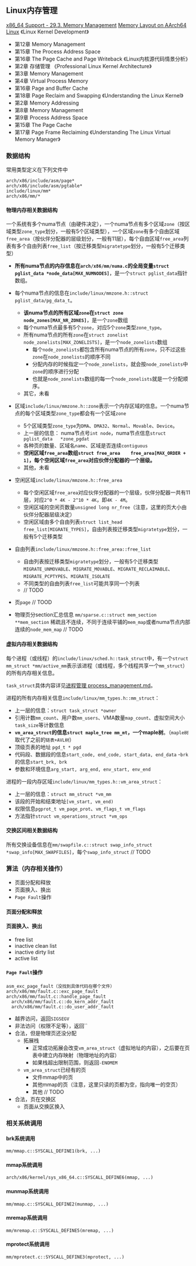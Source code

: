 ## Linux内存管理
[x86_64 Support - 29.3. Memory Management](https://docs.kernel.org/arch/x86/x86_64/mm.html)
[Memory Layout on AArch64 Linux](https://docs.kernel.org/arch/arm64/memory.html)
《Linux Kernel Development》
  - 第12章 Memory Management
  - 第15章 The Process Address Space
  - 第16章 The Page Cache and Page Writeback
《Linux内核源代码情景分析》
  - 第2章 存储管理
《Professional Linux Kernel Architecture》
  - 第3章 Memory Management
  - 第4章 Virtual Process Memory
  - 第16章 Page and Buffer Cache
  - 第18章 Page Reclaim and Swapping
《Understanding the Linux Kernel》
  - 第2章 Memory Addressing
  - 第8章 Memory Management
  - 第9章 Process Address Space
  - 第15章 The Page Cache
  - 第17章 Page Frame Reclaiming
《Understanding The Linux Virtual Memory Manager》


### 数据结构
常用类型定义在下列文件中
```
arch/x86/include/asm/page*
arch/x86/include/asm/pgtable*
include/linux/mm*
arch/x86/mm/*
```

#### 物理内存相关数据结构
一个系统有多个numa节点（由硬件决定），一个numa节点有多个区域`zone`（按区域类型`zone_type`划分，一般有5个区域类型），一个区域`zone`有多个自由区域`free_area`（按伙伴分配器的层级划分，一般有11层），每个自由区域`free_area`列表有多个自由列表`free_list`（按迁移类型`migratetype`划分，一般有5个迁移类型）

- **所有numa节点的内存信息在`arch/x86/mm/numa.c`的全局变量`struct pglist_data *node_data[MAX_NUMNODES]`**，是一个`struct pglist_data`指针数组。
- 每个numa节点的信息在`include/linux/mmzone.h::struct pglist_data/pg_data_t`。
  - **该numa节点的所有区域`zone`在`struct zone node_zones[MAX_NR_ZONES]`**，是一个`zone`数组
  - 每个numa节点最多有5个`zone`，对应5个`zone`类型`zone_type`。
  - 所有numa节点的所有`zone`在`struct zonelist node_zonelists[MAX_ZONELISTS]`，是一个`node_zonelists`数组
    - 每个`node_zonelists`都包含所有numa节点的所有`zone`，只不过这些`zone`在`node_zonelists`的顺序不同
    - 分配内存的时候指定一个`node_zonelists`，就会按`node_zonelists`中`zone`的顺序进行分配
    - 也就是`node_zonelists`数组的每一个`node_zonelists`就是一个分配顺序。
  - 其它，未看
- 区域`include/linux/mmzone.h::zone`表示一个内存区域的信息。一个numa节点的每个区域类型`zone_type`都会有一个区域`zone`
  - 5个区域类型`zone_type`为`DMA`、`DMA32`、`Normal`、`Movable`、`Device`。
  - 上一层的信息： numa节点号`int node`，numa节点信息`struct pglist_data	*zone_pgdat`
  - 各种页的数量、区域名`name`、区域是否连续`contiguous`
  - **空闲区域`free_area`数组`struct free_area	free_area[MAX_ORDER + 1]`，每个空闲区域`free_area`对应伙伴分配器的一个层级。**
  - 其他，未看
- 空闲区域`include/linux/mmzone.h::free_area`
  - 每个空闲区域`free_area`对应伙伴分配器的一个层级，伙伴分配器一共有11层，对应`2^0 * 4K - 2^10 * 4K`，即`4K - 4M`。
  - 空闲区域的空闲页数量`unsigned long nr_free`（注意，这里的页大小由伙伴分配器层级决定）
  - 空闲区域由多个自由列表`struct list_head	free_list[MIGRATE_TYPES]`，自由列表按迁移类型`migratetype`划分，一般有5个迁移类型
- 自由列表`include/linux/mmzone.h::free_area::free_list`
  - 自由列表按迁移类型`migratetype`划分，一般有5个迁移类型`MIGRATE_UNMOVABLE`、`MIGRATE_MOVABLE`、`MIGRATE_RECLAIMABLE`、`MIGRATE_PCPTYPES`、`MIGRATE_ISOLATE`
  - 不同类型的自由列表`free_list`可能共享同一个列表
  - // TODO
- 页`page`
// TOOD

- 物理页分section汇总信息 `mm/sparse.c::struct mem_section **mem_section`
稀疏且不连续，不同于连续平铺的`mem_map`或者numa节点内部连续的`node_mem_map`
// TODO

#### 虚拟内存相关数据结构
每个进程（或线程）的`include/linux/sched.h::task_struct`中，有一个`struct mm_struct *mm/active_mm`表示该进程（或线程，多个线程共享一个`mm_struct`）的所有内存相关信息。

`task_struct`具体内容详见[进程管理 process_management.md](/linux_kernel/source_note/process_management.md)。

进程的所有内存相关信息`include/linux/mm_types.h::mm_struct`：
- 上一层的信息：`struct task_struct *owner`
- 引用计数`mm_count`、用户数`mm_users`、VMA数量`map_count`、虚拟空间大小`task_size`等计数信息
- **`vm_area_struct`的信息`struct maple_tree mm_mt`，一个maple树**。（`maple树`取代了之前的`链表+AVL树`）
- 顶级页表的地址 `pgd_t * pgd`
- 代码段、数据段的信息`start_code, end_code, start_data, end_data`
-`brk`的信息`start_brk, brk`
- 参数和环境信息`arg_start, arg_end, env_start, env_end`

进程的一段内存区域`include/linux/mm_types.h::vm_area_struct`：
- 上一层的信息：`struct mm_struct *vm_mm`
- 该段的开始和结束地址`[vm_start, vm_end)`
- 权限信息`pgprot_t vm_page_prot`、`vm_flags_t vm_flags`
- 方法指针`struct vm_operations_struct *vm_ops`


#### 交换区间相关数据结构
所有交换设备信息在`mm/swapfile.c::struct swap_info_struct *swap_info[MAX_SWAPFILES]`，每个`swap_info_struct`
// TODO




### 算法（内存相关操作）
- 页面分配和释放
- 页面换入、换出
- `Page Fault`操作


#### 页面分配和释放



#### 页面换入、换出
- free list
- inactive clean list
- inactive dirty list
- active list



#### `Page Fault`操作
```
asm_exc_page_fault（没找到具体代码在哪个文件）
arch/x86/mm/fault.c::exc_page_fault
arch/x86/mm/fault.c::handle_page_fault
  arch/x86/mm/fault.c::do_kern_addr_fault
  arch/x86/mm/fault.c::do_user_addr_fault
```

- 越界访问，返回`SIGSEGV`
- 非法访问（权限不足等），返回``
- 合法，但是物理页还没分配
  - 拓展栈
    - 正常成功拓展会改变`vm_area_struct`（虚拟地址的内容），之后要在页表中建立内存映射（物理地址的内容）
    - 如果栈超出限制范围，则返回`-ENOMEM`
  - `vm_area_struct`已经有的页
    - 文件mmap中的页
    - 其他mmap的页（注意，这里只读的页都为空，指向唯一的空页）
    - 其他 // TODO
- 合法，页在交换区
  - 页面从交换区换入


### 相关系统调用

#### brk系统调用
`mm/mmap.c::SYSCALL_DEFINE1(brk, ...)`


#### mmap系统调用
`arch/x86/kernel/sys_x86_64.c::SYSCALL_DEFINE6(mmap, ...)`


#### munmap系统调用
`mm/mmap.c::SYSCALL_DEFINE2(munmap, ...)`



#### mremap系统调用
`mm/mremap.c::SYSCALL_DEFINE5(mremap, ...)`


#### mprotect系统调用
`mm/mprotect.c::SYSCALL_DEFINE3(mprotect, ...)`



